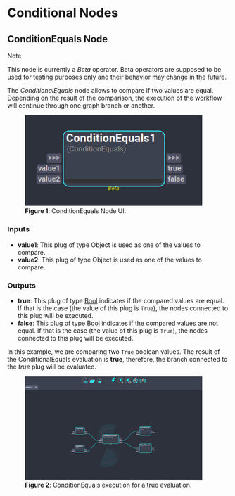 # Conditional Nodes

## ConditionEquals Node
>[!NOTE]
> This node is currently a *Beta* operator. Beta operators are supposed to be used for testing purposes only and their behavior may change in the future.

The *ConditionalEquals* node allows to compare if two values are equal. Depending on the result of the comparison, the execution of the workflow will continue through one graph branch or another. 

<figure style="width:80%;" markdown>
    <img src="images/conditionEquals.png" alt="ConditionEquals UI">
    <figcaption><b>Figure 1</b>: ConditionEquals Node UI.</figcaption>
</figure>

### Inputs
- **value1**: This plug of type Object is used as one of the values to compare.
- **value2**: This plug of type Object is used as one of the values to compare.

### Outputs
- **true**: This plug of type [Bool](../nodes#plugs) indicates if the compared values are equal. If that is the case (the value of this plug is `True`), the nodes connected to this plug will be executed.
- **false**: This plug of type [Bool](../nodes#plugs) indicates if the compared values are not equal. If that is the case (the value of this plug is `True`), the nodes connected to this plug will be executed.

In this example, we are comparing two `True` boolean values. The result of the ConditionalEquals evaluation is **true**, therefore, the branch connected to the *true* plug will be evaluated.
<figure style="width:80%;" markdown>
    <img src="images/conditionalsExecution.gif" alt="ConditionEquals Execution">
    <figcaption><b>Figure 2</b>: ConditionEquals execution for a true evaluation.</figcaption>
</figure

<!-- ### Examples

This section is reserved to an example video of how to use the Conditional nodes.

 -->